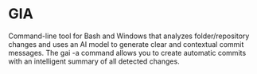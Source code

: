 # GIA
Command-line tool for Bash and Windows that analyzes folder/repository changes and uses an AI model to generate clear and contextual commit messages. The gai -a command allows you to create automatic commits with an intelligent summary of all detected changes.

